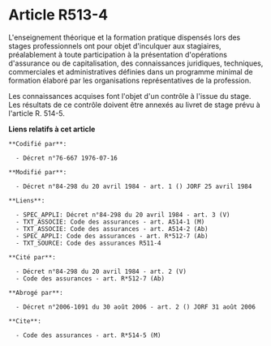 # Article R513-4

L'enseignement théorique et la formation pratique dispensés lors des stages professionnels ont pour objet d'inculquer aux
stagiaires, préalablement à toute participation à la présentation d'opérations d'assurance ou de capitalisation, des
connaissances juridiques, techniques, commerciales et administratives définies dans un programme minimal de formation élaboré
par les organisations représentatives de la profession.

Les connaissances acquises font l'objet d'un contrôle à l'issue du stage. Les résultats de ce contrôle doivent être annexés
au livret de stage prévu à l'article R. 514-5.

**Liens relatifs à cet article**

	**Codifié par**:

	  - Décret n°76-667 1976-07-16

	**Modifié par**:

	  - Décret n°84-298 du 20 avril 1984 - art. 1 () JORF 25 avril 1984

	**Liens**:

	  - SPEC_APPLI: Décret n°84-298 du 20 avril 1984 - art. 3 (V)
	  - TXT_ASSOCIE: Code des assurances - art. A514-1 (M)
	  - TXT_ASSOCIE: Code des assurances - art. A514-2 (Ab)
	  - SPEC_APPLI: Code des assurances - art. R*512-7 (Ab)
	  - TXT_SOURCE: Code des assurances R511-4

	**Cité par**:

	  - Décret n°84-298 du 20 avril 1984 - art. 2 (V)
	  - Code des assurances - art. R*512-7 (Ab)

	**Abrogé par**:

	  - Décret n°2006-1091 du 30 août 2006 - art. 2 () JORF 31 août 2006

	**Cite**:

	  - Code des assurances - art. R*514-5 (M)
